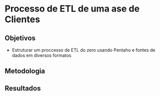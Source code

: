 #  Processo de ETL de uma ase de Clientes







## Objetivos
- Estruturar um proccesso de ETL do zero usando Pentaho e fontes de dados em diversos formatos

## Metodologia




## Resultados
